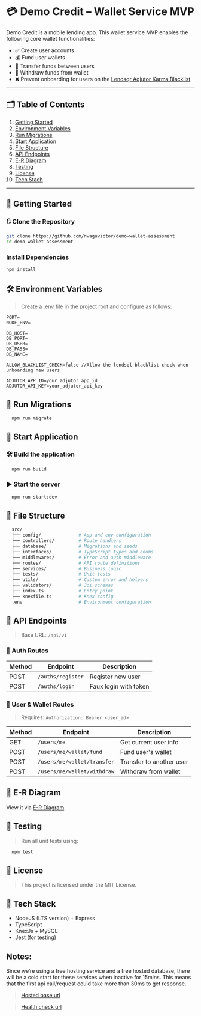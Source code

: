 # 💳 Demo Credit – Wallet Service MVP

Demo Credit is a mobile lending app. This wallet service MVP enables the following core wallet functionalities:

- ✅ Create user accounts
- 💰 Fund user wallets
- 🔁 Transfer funds between users
- 💸 Withdraw funds from wallet
- ❌ Prevent onboarding for users on the [Lendsqr Adjutor Karma Blacklist](https://api.adjutor.io/)

---

## 🗂️ Table of Contents

1. [Getting Started](#-getting-started)
2. [Environment Variables](#️-environment-variables)
3. [Run Migrations](#-run-migrations)
4. [Start Application](#-start-application)
5. [File Structure](#-file-structure)
6. [API Endpoints](#-api-endpoints)
7. [E-R Diagram](#-e-r-diagram)
8. [Testing](#-testing)
9. [License](#-license)
10. [Tech Stach ](#-tech-stack)

---

## 🚀 Getting Started

### 🔃 Clone the Repository

```bash
git clone https://github.com/nwaguvictor/demo-wallet-assessment
cd demo-wallet-assessment
```

### Install Dependencies

```bash
npm install
```

## 🛠️ Environment Variables

> Create a .env file in the project root and configure as follows:

```env
PORT=
NODE_ENV=

DB_HOST=
DB_PORT=
DB_USER=
DB_PASS=
DB_NAME=

ALLOW_BLACKLIST_CHECK=false //Allow the lendsql blacklist check when unboarding new users

ADJUTOR_APP_ID=your_adjutor_app_id
ADJUTOR_API_KEY=your_adjutor_api_key
```

## 📂 Run Migrations

```bash
  npm run migrate
```

## 🏁 Start Application

### 🛠️ Build the application

```bash
  npm run build
```

### ▶️ Start the server

```bash
  npm run start:dev
```

## 📁 File Structure

```bash
  src/
  ├── config/              # App and env configuration
  ├── controllers/         # Route handlers
  ├── database/            # Migrations and seeds
  ├── interfaces/          # TypeScript types and enums
  ├── middlewares/         # Error and auth middleware
  ├── routes/              # API route definitions
  ├── services/            # Business logic
  ├── tests/               # Unit tests
  ├── utils/               # Custom error and helpers
  ├── validators/          # Joi schemas
  ├── index.ts             # Entry point
  ├── knexfile.ts          # Knex config
  .env                     # Environment configuration
```

## 📡 API Endpoints

> Base URL: `/api/v1`

### 🔐 Auth Routes

| Method | Endpoint          | Description           |
| ------ | ----------------- | --------------------- |
| POST   | `/auths/register` | Register new user     |
| POST   | `/auths/login`    | Faux login with token |

### 👤 User & Wallet Routes

> Requires: `Authorization: Bearer <user_id>`

| Method | Endpoint                    | Description              |
| ------ | --------------------------- | ------------------------ |
| GET    | `/users/me`                 | Get current user info    |
| POST   | `/users/me/wallet/fund`     | Fund user's wallet       |
| POST   | `/users/me/wallet/transfer` | Transfer to another user |
| POST   | `/users/me/wallet/withdraw` | Withdraw from wallet     |

## 🧬 E-R Diagram

View it via [E-R Diagram](https://dbdiagram.io/d/6816b8681ca52373f55817a6)

## 🧪 Testing

> Run all unit tests using:

```bash
  npm test
```

## 📄 License

> This project is licensed under the MIT License.

## 🧱 Tech Stack

- NodeJS (LTS version) + Express
- TypeScript
- KnexJs + MySQL
- Jest (for testing)

## Notes:

Since we’re using a free hosting service and a free hosted database, there will be a cold start for these services when inactive for 15mins. This means that the first api call/request could take more than 30ms to get response.

> [Hosted base url](https://victor-nwagu-lendsqr-be-test.onrender.com/api/v1)

> [Health check url](https://victor-nwagu-lendsqr-be-test.onrender.com/ping)
